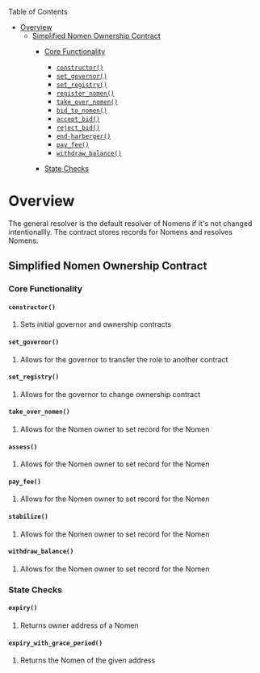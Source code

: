 Table of Contents
- [Overview](#overview)
  - [Simplified Nomen Ownership Contract](#simplified-nomen-ownership-contract)
    - [Core Functionality](#core-functionality)
      - [`constructor()`](#constructor)
      - [`set_governor()`](#set_governor)
      - [`set_registry()`](#set_registry)
      - [`register_nomen()`](#register_nomen)
      - [`take_over_nomen()`](#take_over_nomen)
      - [`bid_to_nomen()`](#bid-to-nomen)
      - [`accept_bid()`](#accept-bid)
      - [`reject_bid()`](#reject-big)
      - [`end-harberger()`](#end-harberger)
      - [`pay_fee()`](#pay_fee)
      - [`withdraw_balance()`](#withdraw_balance)

    - [State Checks](#state-checks)




# Overview

The general resolver is the default resolver of Nomens if it's not changed intentionallly. The contract stores records for Nomens and resolves Nomens.

## Simplified Nomen Ownership Contract

### Core Functionality

#### `constructor()`

1. Sets initial governor and ownership contracts

#### `set_governor()`

1. Allows for the governor to transfer the role to another contract

#### `set_registry()`

1. Allows for the governor to change ownership contract

#### `take_over_nomen()`

1. Allows for the Nomen owner to set record for the Nomen

#### `assess()`

1. Allows for the Nomen owner to set record for the Nomen

#### `pay_fee()`

1. Allows for the Nomen owner to set record for the Nomen

#### `stabilize()`

1. Allows for the Nomen owner to set record for the Nomen

#### `withdraw_balance()`

1. Allows for the Nomen owner to set record for the Nomen




### State Checks

#### `expiry()`

1. Returns owner address of a Nomen

#### `expiry_with_grace_period()`

1.  Returns the Nomen of the given address


